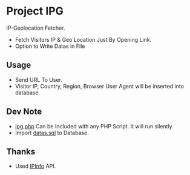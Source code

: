# Project IPG
IP-Geolocation Fetcher.
- Fetch Visitors IP & Geo Location Just By Opening Link. 
- Option to Write Datas in File

## Usage

- Send URL To User.
- Visitor IP, Country, Region, Browser User Agent will be inserted into database.

## Dev Note

- [ipg.php](ipg.php/) Can be Included with any PHP Script. It will run silently.
- Import [datas.sql](datas.sql/) to Database.

## Thanks

- Used [IPInfo](http://ipinfo.io/) API.

